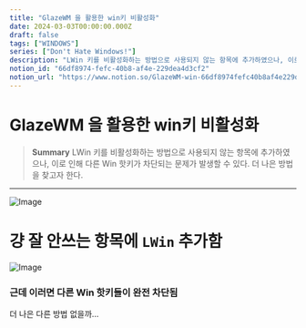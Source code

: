 ```yaml
---
title: "GlazeWM 을 활용한 win키 비활성화"
date: 2024-03-03T00:00:00.000Z
draft: false
tags: ["WINDOWS"]
series: ["Don't Hate Windows!"]
description: "LWin 키를 비활성화하는 방법으로 사용되지 않는 항목에 추가하였으나, 이로 인해 다른 Win 핫키가 차단되는 문제가 발생할 수 있다. 더 나은 방법을 찾고자 한다."
notion_id: "66df8974-fefc-40b8-af4e-229dea4d3cf2"
notion_url: "https://www.notion.so/GlazeWM-win-66df8974fefc40b8af4e229dea4d3cf2"
---
```


# GlazeWM 을 활용한 win키 비활성화

> **Summary**
> LWin 키를 비활성화하는 방법으로 사용되지 않는 항목에 추가하였으나, 이로 인해 다른 Win 핫키가 차단되는 문제가 발생할 수 있다. 더 나은 방법을 찾고자 한다.

---

![Image](https://prod-files-secure.s3.us-west-2.amazonaws.com/09ccd4d5-876c-4bba-bbdf-cc77a0a11257/b993c011-7f12-4364-bec0-dcbfdff8c8d4/Untitled.png?X-Amz-Algorithm=AWS4-HMAC-SHA256&X-Amz-Content-Sha256=UNSIGNED-PAYLOAD&X-Amz-Credential=ASIAZI2LB4662PNTVS56%2F20250724%2Fus-west-2%2Fs3%2Faws4_request&X-Amz-Date=20250724T080935Z&X-Amz-Expires=3600&X-Amz-Security-Token=IQoJb3JpZ2luX2VjEAAaCXVzLXdlc3QtMiJHMEUCIQDB6G0KVr4XrftCx1djsVEnOgFrTMkwiovyt0ov72N%2BfgIgF5p4CBVCBUzh%2BqNvJ4lMLbao047s6kDFE1GdbkSf7Jsq%2FwMIKRAAGgw2Mzc0MjMxODM4MDUiDNmLnfaNzmczREWjwCrcA7SOYKygqh59LVAUwJCp%2B1hB38GNhbhQqqPr8aZe3g%2BaMd98ZBrTp3UpjXO3Yn9eW8EnpPIQ9ML4HS%2FS4PjSL3WBztNCS6WD06X0hQiEeRNtuXNFMjk2Ywq71VkqE4WJQ2mrUsysS%2BlOSReHpJrdVbZOw3E6XtKvrVBjhJI8Lj8x0XiR5gVUEvvkR23JxoMHWKaJB9M2rzhj8Z0WlJ03Qr6fROeSwrg4YMXv6irG85Puv560v4pbIbT1xozuoJMeI5HNflFsBECXHP6jJZ49KkAVJVY%2B67thizAwUnT%2Fcq7qxg78%2BGebtO%2FLXXcnxHjV3BL0iHnGeVWskCwBCqU6N6SRFXIVt3%2F2dyBHFGgaLDlnmXcqavmwwPFG7naQcEMOy2tXAZMs2Vfa%2Bjm7hYOr%2BLLZuRG2C1bqf65gROB44oS0dOFt%2FNgZsAYLR23gejmG8yGFFUOpfZW029xYlTBrucPA4zSLlXOF%2Bhmy2xBa3wjxyN3aXT3RhraNDx4gQTvd%2FpRtWvM%2FbHeKubxLwyrPGzAx%2FGJNWEspbdS0wFG62Wx0v8Fk7u006GwH3NQFH2bvkaibY8lSlBULyO5%2BNu8HcFI68pZqVCm1wRz%2BDzcWGjbTJAM76n9mxEwv3U86MLfPh8QGOqUB2aqF486Zn4mTlRk5fvEm6H8%2Bqld5x6RMVvztPT2ysU3sjzTXVyaAQHTM%2FqwyAqjrbdCBEi%2FryFgqGuF%2BVEDijhQn5winhTvn4mDve7ZvW0%2B4Syynu2ZS%2Fj%2Bz22idhDcb3rimvNWgz8ZHQIf9MYB0bIIRwpFShHA4AjFvs2M7f0brGQzXKSZs%2BfJMPLc1sqbkGfZHJ6BhGld%2FV%2Bn4AXY3gKrik7cJ&X-Amz-Signature=90149ab1a48531d03d5baec0c8f380cf6fe08e3d3bd27e312c8eeea9e3218f1c&X-Amz-SignedHeaders=host&x-amz-checksum-mode=ENABLED&x-id=GetObject)

# 걍 잘 안쓰는 항목에 `LWin` 추가함

![Image](https://prod-files-secure.s3.us-west-2.amazonaws.com/09ccd4d5-876c-4bba-bbdf-cc77a0a11257/021ad068-3051-4bd3-abab-c2c7644f5aca/Untitled.png?X-Amz-Algorithm=AWS4-HMAC-SHA256&X-Amz-Content-Sha256=UNSIGNED-PAYLOAD&X-Amz-Credential=ASIAZI2LB4662PNTVS56%2F20250724%2Fus-west-2%2Fs3%2Faws4_request&X-Amz-Date=20250724T080935Z&X-Amz-Expires=3600&X-Amz-Security-Token=IQoJb3JpZ2luX2VjEAAaCXVzLXdlc3QtMiJHMEUCIQDB6G0KVr4XrftCx1djsVEnOgFrTMkwiovyt0ov72N%2BfgIgF5p4CBVCBUzh%2BqNvJ4lMLbao047s6kDFE1GdbkSf7Jsq%2FwMIKRAAGgw2Mzc0MjMxODM4MDUiDNmLnfaNzmczREWjwCrcA7SOYKygqh59LVAUwJCp%2B1hB38GNhbhQqqPr8aZe3g%2BaMd98ZBrTp3UpjXO3Yn9eW8EnpPIQ9ML4HS%2FS4PjSL3WBztNCS6WD06X0hQiEeRNtuXNFMjk2Ywq71VkqE4WJQ2mrUsysS%2BlOSReHpJrdVbZOw3E6XtKvrVBjhJI8Lj8x0XiR5gVUEvvkR23JxoMHWKaJB9M2rzhj8Z0WlJ03Qr6fROeSwrg4YMXv6irG85Puv560v4pbIbT1xozuoJMeI5HNflFsBECXHP6jJZ49KkAVJVY%2B67thizAwUnT%2Fcq7qxg78%2BGebtO%2FLXXcnxHjV3BL0iHnGeVWskCwBCqU6N6SRFXIVt3%2F2dyBHFGgaLDlnmXcqavmwwPFG7naQcEMOy2tXAZMs2Vfa%2Bjm7hYOr%2BLLZuRG2C1bqf65gROB44oS0dOFt%2FNgZsAYLR23gejmG8yGFFUOpfZW029xYlTBrucPA4zSLlXOF%2Bhmy2xBa3wjxyN3aXT3RhraNDx4gQTvd%2FpRtWvM%2FbHeKubxLwyrPGzAx%2FGJNWEspbdS0wFG62Wx0v8Fk7u006GwH3NQFH2bvkaibY8lSlBULyO5%2BNu8HcFI68pZqVCm1wRz%2BDzcWGjbTJAM76n9mxEwv3U86MLfPh8QGOqUB2aqF486Zn4mTlRk5fvEm6H8%2Bqld5x6RMVvztPT2ysU3sjzTXVyaAQHTM%2FqwyAqjrbdCBEi%2FryFgqGuF%2BVEDijhQn5winhTvn4mDve7ZvW0%2B4Syynu2ZS%2Fj%2Bz22idhDcb3rimvNWgz8ZHQIf9MYB0bIIRwpFShHA4AjFvs2M7f0brGQzXKSZs%2BfJMPLc1sqbkGfZHJ6BhGld%2FV%2Bn4AXY3gKrik7cJ&X-Amz-Signature=b1c39e5f8e32f87e704d3d189e16628ee7e8230717e0e8bc507d301109f344ce&X-Amz-SignedHeaders=host&x-amz-checksum-mode=ENABLED&x-id=GetObject)

### 근데 이러면 다른 Win 핫키들이 완전 차단됨

더 나은 다른 방법 없을까…


